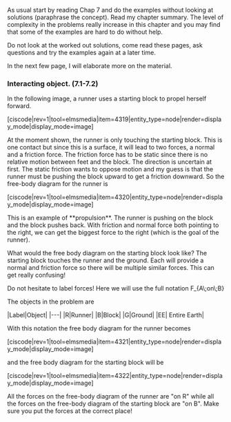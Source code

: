 As usual start by reading Chap 7 and do the examples without looking at solutions (paraphrase the concept). Read my chapter summary. The level of complexity in the problems really increase in this chapter and you may find that some of the examples are hard to do without help. 

Do not look at the worked out solutions, come read these pages, ask questions and try the examples again at a later time. 

In the next few page, I will elaborate more on the material. 

### Interacting object. (7.1-7.2)

In the following image, a runner uses a starting block to propel herself forward. 

[ciscode|rev=1|tool=elmsmedia|item=4319|entity_type=node|render=display_mode|display_mode=image]

At the moment shown, the runner is only touching the starting block. This is one contact but since this is a surface, it will lead to two forces, a normal and a friction force. The friction force has to be static since there is no relative motion between feet and the block. The direction is uncertain at first. The static friction wants to oppose motion and my guess is that the runner must be pushing the block upward to get a friction downward. So the free-body diagram for the runner is 

[ciscode|rev=1|tool=elmsmedia|item=4320|entity_type=node|render=display_mode|display_mode=image]

<lrndesign-sidenote label="Instructor Note" icon="bookmark" bg-color="#c2e5f2">
This is an example of **propulsion**. The runner is pushing on the block and the block pushes back. With friction and normal force both pointing to the right, we can get the biggest force to the right (which is the goal of the runner). 
</lrndesign-sidenote>

What would the free body diagram on the starting block look like?  The starting block touches the runner and the ground. Each will provide a normal and friction force so there will be multiple similar forces. This can get really confusing!

<lrndesign-sidenote label="Instructor Note" icon="bookmark" bg-color="#c2e5f2">
Do not hesitate to label forces! Here we will use the full notation <lrn-math inline>F_{A\;on\;B} </lrn-math>
</lrndesign-sidenote>

The objects in the problem are

|Label|Object|
|---|
|R|Runner|
|B|Block|
|G|Ground|
|EE| Entire Earth|

With this notation the free body diagram for the runner becomes

[ciscode|rev=1|tool=elmsmedia|item=4321|entity_type=node|render=display_mode|display_mode=image]

and the free body diagram for the starting block will be 

[ciscode|rev=1|tool=elmsmedia|item=4322|entity_type=node|render=display_mode|display_mode=image]

<lrndesign-sidenote label="Instructor Note" icon="bookmark" bg-color="#c2e5f2">
All the forces on the free-body diagram of the runner are "on R" while all the forces on the free-body diagram of the starting block are "on B". Make sure you put the forces at the correct place!
</lrndesign-sidenote>






